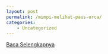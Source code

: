 ```yaml
---
layout: post
permalink: /mimpi-melihat-paus-orca/
categories:
    - Uncategorized
---
```


[Baca Selengkapnya](/03)
